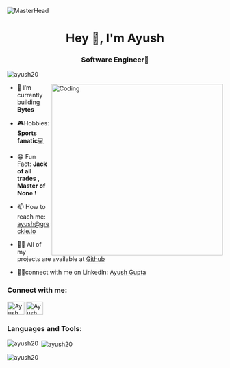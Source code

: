 ![MasterHead](https://raw.githubusercontent.com/halfrost/halfrost/master/icons/header_.png
)
<h1 align="center">Hey 👋, I'm Ayush</h1>
<h3 align="center">Software Engineer💪</h3>

<p align="left"> <img src="https://komarev.com/ghpvc/?username=ayush20&label=Profile%20views&color=0e75b6&style=flat" alt="ayush20" /> </p>

<img align="right" alt="Coding" width="400" src="https://img-s1.onedio.com/id-55f97356d613c108283d74eb/rev-0/w-900/h-643/f-gif/s-2399410a2e12b37cd1b5f0340364f47d32b31c91.gif" /> 

- 🌱 I’m currently building **Bytes**
<!--
- 👯 I’m looking to collaborate on **Data Science Projects**

- 🔭 I’m currently working on **Machine Learning Projects**
- -->

- 🎮Hobbies: **Sports fanatic**💻

- 😁 Fun Fact: **Jack of all trades , Master of None !**

- 📫 How to reach me: ayush@greckle.io

- 👨‍💻 All of my projects are available at [Github](https://github.com/ayush20)

- 🕵️‍♀️connect with me on LinkedIn: [Ayush Gupta](https://www.linkedin.com/in/ayugupta/)

<h3 align="left">Connect with me:</h3>
<p align="left">
<a href="https://twitter.com/_ayushgupta" target="blank"><img align="center" src="https://raw.githubusercontent.com/rahuldkjain/github-profile-readme-generator/master/src/images/icons/Social/twitter.svg" alt="Ayush" height="30" width="40" /></a>
<a href="https://linkedin.com/in/ayugupta" target="blank"><img align="center" src="https://raw.githubusercontent.com/rahuldkjain/github-profile-readme-generator/master/src/images/icons/Social/linked-in-alt.svg" alt="Ayush" height="30" width="40" /></a>
<!-- <a href="https://kaggle.com/guptabhishek" target="blank"><img align="center" src="https://raw.githubusercontent.com/rahuldkjain/github-profile-readme-generator/master/src/images/icons/Social/kaggle.svg" alt="guptabhishek" height="30" width="40" /></a> -->
<!-- <a href="https://instagram.com/ayush20" target="blank"><img align="center" src="https://raw.githubusercontent.com/rahuldkjain/github-profile-readme-generator/master/src/images/icons/Social/instagram.svg" alt="ayush20" height="30" width="40" /></a> -->
<!-- <a href="https://medium.com/@ayush20" target="blank"><img align="center" src="https://raw.githubusercontent.com/rahuldkjain/github-profile-readme-generator/master/src/images/icons/Social/medium.svg" alt="@ayush20" height="30" width="40" /></a> -->
</p>

<h3 align="left">Languages and Tools:</h3>
<!-- <p align="left"> <a href="https://www.cprogramming.com/" target="_blank"> <img src="https://raw.githubusercontent.com/devicons/devicon/master/icons/c/c-original.svg" alt="c" width="40" height="40"/> </a> <a href="https://www.w3schools.com/cpp/" target="_blank"> <img src="https://raw.githubusercontent.com/devicons/devicon/master/icons/cplusplus/cplusplus-original.svg" alt="cplusplus" width="40" height="40"/> </a> <a href="https://www.w3schools.com/css/" target="_blank"> <img src="https://raw.githubusercontent.com/devicons/devicon/master/icons/css3/css3-original-wordmark.svg" alt="css3" width="40" height="40"/> </a> <a href="https://www.djangoproject.com/" target="_blank"> <img src="https://raw.githubusercontent.com/devicons/devicon/master/icons/django/django-original.svg" alt="django" width="40" height="40"/> </a> <a href="https://www.docker.com/" target="_blank"> <img src="https://raw.githubusercontent.com/devicons/devicon/master/icons/docker/docker-original-wordmark.svg" alt="docker" width="40" height="40"/> </a> <a href="https://flask.palletsprojects.com/" target="_blank"> <img src="https://www.vectorlogo.zone/logos/pocoo_flask/pocoo_flask-icon.svg" alt="flask" width="40" height="40"/> </a> <a href="https://git-scm.com/" target="_blank"> <img src="https://www.vectorlogo.zone/logos/git-scm/git-scm-icon.svg" alt="git" width="40" height="40"/> </a> <a href="https://hadoop.apache.org/" target="_blank"> <img src="https://www.vectorlogo.zone/logos/apache_hadoop/apache_hadoop-icon.svg" alt="hadoop" width="40" height="40"/> </a> <a href="https://heroku.com" target="_blank"> <img src="https://www.vectorlogo.zone/logos/heroku/heroku-icon.svg" alt="heroku" width="40" height="40"/> </a> <a href="https://www.w3.org/html/" target="_blank"> <img src="https://raw.githubusercontent.com/devicons/devicon/master/icons/html5/html5-original-wordmark.svg" alt="html5" width="40" height="40"/> </a> <a href="https://www.jenkins.io" target="_blank"> <img src="https://www.vectorlogo.zone/logos/jenkins/jenkins-icon.svg" alt="jenkins" width="40" height="40"/> </a> <a href="https://www.linux.org/" target="_blank"> <img src="https://raw.githubusercontent.com/devicons/devicon/master/icons/linux/linux-original.svg" alt="linux" width="40" height="40"/> </a> <a href="https://www.mongodb.com/" target="_blank"> <img src="https://raw.githubusercontent.com/devicons/devicon/master/icons/mongodb/mongodb-original-wordmark.svg" alt="mongodb" width="40" height="40"/> </a> <a href="https://www.mysql.com/" target="_blank"> <img src="https://raw.githubusercontent.com/devicons/devicon/master/icons/mysql/mysql-original-wordmark.svg" alt="mysql" width="40" height="40"/> </a> <a href="https://opencv.org/" target="_blank"> <img src="https://www.vectorlogo.zone/logos/opencv/opencv-icon.svg" alt="opencv" width="40" height="40"/> </a> <a href="https://www.photoshop.com/en" target="_blank"> <img src="https://raw.githubusercontent.com/devicons/devicon/master/icons/photoshop/photoshop-line.svg" alt="photoshop" width="40" height="40"/> </a> <a href="https://postman.com" target="_blank"> <img src="https://www.vectorlogo.zone/logos/getpostman/getpostman-icon.svg" alt="postman" width="40" height="40"/> </a> <a href="https://www.python.org" target="_blank"> <img src="https://raw.githubusercontent.com/devicons/devicon/master/icons/python/python-original.svg" alt="python" width="40" height="40"/> </a> <a href="https://scikit-learn.org/" target="_blank"> <img src="https://upload.wikimedia.org/wikipedia/commons/0/05/Scikit_learn_logo_small.svg" alt="scikit_learn" width="40" height="40"/> </a> <a href="https://www.tensorflow.org" target="_blank"> <img src="https://www.vectorlogo.zone/logos/tensorflow/tensorflow-icon.svg" alt="tensorflow" width="40" height="40"/> </a> </p> -->

<p><img align="left" src="https://github-readme-stats.vercel.app/api/top-langs?username=ayush20&show_icons=true&locale=en&layout=compact" alt="ayush20" /></p>

<p>&nbsp;<img align="center" src="https://github-readme-stats.vercel.app/api?username=ayush20&show_icons=true&locale=en" alt="ayush20" /></p>

<p><img align="center" src="https://github-readme-streak-stats.herokuapp.com/?user=ayush20&" alt="ayush20" /></p>

